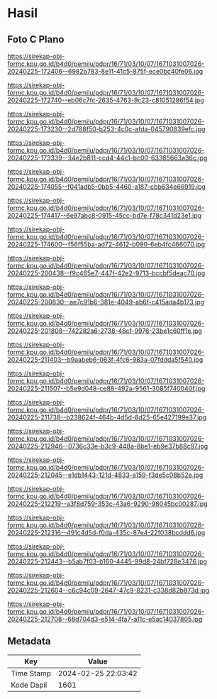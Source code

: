 # Hasil

## Foto C Plano

https://sirekap-obj-formc.kpu.go.id/b4d0/pemilu/pdpr/16/71/03/10/07/1671031007026-20240225-172406--6982b783-8e11-41c5-875f-ece0bc40fe06.jpg

https://sirekap-obj-formc.kpu.go.id/b4d0/pemilu/pdpr/16/71/03/10/07/1671031007026-20240225-172740--eb06c7fc-2635-4763-9c23-c81051286f54.jpg

https://sirekap-obj-formc.kpu.go.id/b4d0/pemilu/pdpr/16/71/03/10/07/1671031007026-20240225-173230--2d788f50-b253-4c0c-afda-045790839efc.jpg

https://sirekap-obj-formc.kpu.go.id/b4d0/pemilu/pdpr/16/71/03/10/07/1671031007026-20240225-173339--34e2b811-ccd4-44c1-bc00-63365663a36c.jpg

https://sirekap-obj-formc.kpu.go.id/b4d0/pemilu/pdpr/16/71/03/10/07/1671031007026-20240225-174055--f041adb5-0bb5-4460-a187-cbb634e66919.jpg

https://sirekap-obj-formc.kpu.go.id/b4d0/pemilu/pdpr/16/71/03/10/07/1671031007026-20240225-174417--6e97abc8-0915-45cc-bd7e-f78c341d23e1.jpg

https://sirekap-obj-formc.kpu.go.id/b4d0/pemilu/pdpr/16/71/03/10/07/1671031007026-20240225-174600--f56f55ba-ad72-4612-b090-6eb4fc466070.jpg

https://sirekap-obj-formc.kpu.go.id/b4d0/pemilu/pdpr/16/71/03/10/07/1671031007026-20240225-200438--f9c465e7-447f-42e2-9713-bccbf5deac70.jpg

https://sirekap-obj-formc.kpu.go.id/b4d0/pemilu/pdpr/16/71/03/10/07/1671031007026-20240225-200830--ae7c91b6-381e-4049-ab6f-c415ada4b173.jpg

https://sirekap-obj-formc.kpu.go.id/b4d0/pemilu/pdpr/16/71/03/10/07/1671031007026-20240225-201808--742282a6-2738-48cf-9976-23be1c60ff1e.jpg

https://sirekap-obj-formc.kpu.go.id/b4d0/pemilu/pdpr/16/71/03/10/07/1671031007026-20240225-211403--b9aabeb6-063f-4fc6-983a-07fddda5f540.jpg

https://sirekap-obj-formc.kpu.go.id/b4d0/pemilu/pdpr/16/71/03/10/07/1671031007026-20240225-211507--b5e9d048-ce88-492a-9561-3085f740040f.jpg

https://sirekap-obj-formc.kpu.go.id/b4d0/pemilu/pdpr/16/71/03/10/07/1671031007026-20240225-211738--b238624f-464b-4d5d-8d25-65e427199e37.jpg

https://sirekap-obj-formc.kpu.go.id/b4d0/pemilu/pdpr/16/71/03/10/07/1671031007026-20240225-212946--0736c33e-b3c9-448a-8be1-eb9e37b88c97.jpg

https://sirekap-obj-formc.kpu.go.id/b4d0/pemilu/pdpr/16/71/03/10/07/1671031007026-20240225-212045--e1db1443-121d-4833-a159-f3de5c08b52e.jpg

https://sirekap-obj-formc.kpu.go.id/b4d0/pemilu/pdpr/16/71/03/10/07/1671031007026-20240225-212219--a3f8d759-353c-43a6-9290-98045bc00287.jpg

https://sirekap-obj-formc.kpu.go.id/b4d0/pemilu/pdpr/16/71/03/10/07/1671031007026-20240225-212316--491c4d5d-f0da-435c-87e4-22f038bcddd6.jpg

https://sirekap-obj-formc.kpu.go.id/b4d0/pemilu/pdpr/16/71/03/10/07/1671031007026-20240225-212443--b5ab7f03-b160-4445-99d8-24bf728e3476.jpg

https://sirekap-obj-formc.kpu.go.id/b4d0/pemilu/pdpr/16/71/03/10/07/1671031007026-20240225-212604--c6c94c09-2647-47c9-8231-c338d82b873d.jpg

https://sirekap-obj-formc.kpu.go.id/b4d0/pemilu/pdpr/16/71/03/10/07/1671031007026-20240225-212708--68d704d3-e514-4fa7-a11c-e5ac14037805.jpg


## Metadata

| Key        | Value               |
| ---------- | ------------------- |
| Time Stamp | 2024-02-25 22:03:42 |
| Kode Dapil | 1601                |



